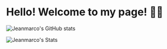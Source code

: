 # Hello! Welcome to my page! :wave::smiley:


![Jeanmarco's GitHub stats](https://github-readme-stats.vercel.app/api?username=OctavoPE&theme=radical&show_icons=true)

![Jeanmarco's Stats](https://github-readme-stats.vercel.app/api/top-langs/?username=OctavoPE&theme=blue-green)
